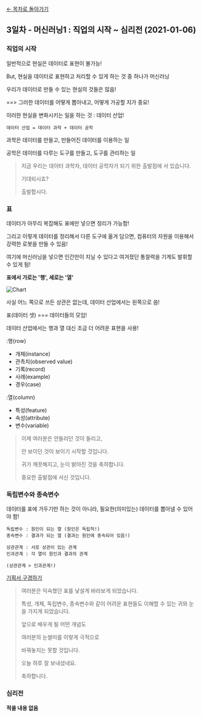[← 목차로 돌아가기](./README.md)

## 3일차 - 머신러닝1 : 직업의 시작 ~ 심리전 (2021-01-06)

### 직업의 시작

일반적으로 현실은 데이터로 표현이 불가능!

But, 현실을 데이터로 표현하고 처리할 수 있게 하는 것 중 하나가 머신러닝

우리가 데이터로 만들 수 있는 현실의 것들은 많음!

==> 그러한 데이터를 어떻게 뽑아내고, 어떻게 가공할 지가 중요!

이러한 현실을 변화시키는 일을 하는 것 : 데이터 산업!

```
데이터 산업 = 데이터 과학 + 데이터 공학
```

과학은 데이터를 만들고, 만들어진 데이터를 이용하는 일

공학은 데이터를 다루는 도구를 만들고, 도구를 관리하는 일

> 지금 우리는 데이터 과학자, 데이터 공학자가 되기 위한 출발점에 서 있습니다.
> 
> 기대되시죠?
> 
> 출발합시다.

### 표

데이터가 아무리 복잡해도 표에만 넣으면 정리가 가능함!

그리고 이렇게 데이터를 정리해서 다른 도구에 옮겨 담으면, 컴퓨터의 자원을 이용해서 강력한 로봇을 만들 수 있음!

여기에 머신러닝을 넣으면 인간만이 지닐 수 있다고 여겨졌던 통찰력을 기계도 발휘할 수 있게 됨!

**표에서 가로는 '행', 세로는 '열'**

![Chart](https://s3-ap-northeast-2.amazonaws.com/opentutorials-user-file/module/4916/12255.jpeg)

사실 어느 쪽으로 쓰든 상관은 없는데, 데이터 산업에서는 왼쪽으로 씀!

표(데이터 셋) === 데이터들의 모임!

데이터 산업에서는 행과 열 대신 조금 더 어려운 표현을 사용!

:행(row)

- 개체(instance)
- 관측치(observed value)
- 기록(record)
- 사례(example)
- 경우(case)

:열(column)

- 특성(feature)
- 속성(attribute)
- 변수(variable)

> 이제 여러분은 안들리던 것이 들리고,
> 
> 안 보이던 것이 보이기 시작할 것입니다.
> 
> 귀가 깨끗해지고, 눈이 밝아진 것을 축하합니다.
> 
> 중요한 출발점에 서신 것입니다.

### 독립변수와 종속변수

데이터를 표에 가두기만 하는 것이 아니라, 필요한(의미있는) 데이터를 뽑아낼 수 있어야 함!

```
독립변수 : 원인이 되는 열 (원인은 독립적!)
종속변수 : 결과가 되는 열 (결과는 원인에 종속되어 있음!)
```

```
상관관계 : 서로 상관이 있는 관계
인과관계 : 각 열이 원인과 결과의 관계

(상관관계 > 인과관계!)
```

[기획서 구경하기](https://docs.google.com/spreadsheets/d/1mdCb-xRYBAsAOeiC7miyQgcMqVzCpg_67OmfdGRvVAY/edit#gid=1783703437)

> 여러분은 익숙했던 표를 낯설게 바라보게 되었습니다.
> 
> 특성, 개체, 독립변수, 종속변수와 같이 어려운 표현들도 이해할 수 있는 귀와 눈을 가지게 되었습니다.
> 
> 앞으로 배우게 될 어떤 개념도
> 
> 여러분의 눈썰미를 이렇게 극적으로
> 
> 바꿔놓지는 못할 것입니다.
> 
> 오늘 하루 잘 보내셨네요.
> 
> 축하합니다.

### 심리전

**적을 내용 없음**
